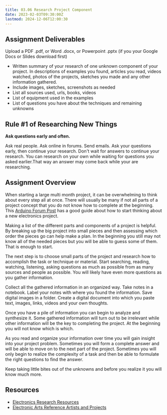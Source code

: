 ```yaml
---
title: 03.06 Research Project Component
date: 2023-02-03T09:30:00Z
lastmod: 2024-12-06T12:00:30
---
```


## Assignment Deliverables

Upload a PDF .pdf, or Word .docx, or Powerpoint .pptx (if you your Google Docs or Slides download first)

- Written summary of your research of one unknown component of your project. In descriptions of examples you found, articles you read, videos watched, photos of the projects, sketches you made and any other information gathered.
- Include images, sketches, screenshots as needed
- List all sources used, urls, books, videos
- List of equipment used in the examples
- List of questions you have about the techniques and remaining unknowns

## Rule #1 of Researching New Things

**Ask questions early and often.**

Ask real people. Ask online in forums. Send emails. Ask your questions early, then continue your research. Don't wait for answers to continue your research. You can research on your own while waiting for questions you asked earlier.That way an answer may come back while your are researching.

## Assignment Overview

When starting a large multi month project, it can be overwhelming to think about every step all at once. There will usually be many if not all parts of a project concept that you do not know how to complete at the beginning. This [Arduino Forum Post](https://forum.arduino.cc/t/planning-and-implementing-an-arduino-program/252364) has a good guide about how to start thinking about a new electronics project.

Making a list of the different parts and components of a project is helpful. By breaking up the big project into small pieces and then assessing which order the pieces go can help make a plan. In the beginning you still may not know all of the needed pieces but you will be able to guess some of them. That is enough to start.

The next step is to choose small parts of the project and research how to accomplish the task or technique or material. Start searching, reading, watching, listening, asking questions as much as possible from as many sources and people as possible. You will likely have even more questions as you gather information.

Collect all the gathered information in an organized way. Take notes in a notebook. Label your notes with where you found the information. Save digital images in a folder. Create a digital document into which you paste text, images, links, videos and your own thoughts.

Once you have a pile of information you can begin to analyze and synthesize it. Some gathered information will turn out to be irrelevant while other information will be the key to completing the project. At the beginning you will not know which is which.

As you read and organize your information over time you will gain insight into your project problem. Sometimes you will form a complete answer and will be able to move on to the next part of the project. Sometimes you will only begin to realize the complexity of a task and then be able to formulate the right questions to find the answer.

Keep taking little bites out of the unknowns and before you realize it you will know much more.

## Resources

- [Electronics Research Resources](../../../../electronics/electronics-research-sources.md)
- [Electronic Arts Reference Artists and Projects](../../../../artists/electronics-arts-artists-and-projects.md)
